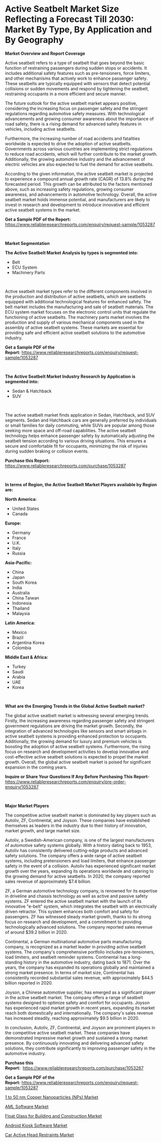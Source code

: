 <p><h1>Active Seatbelt Market Size Reflecting a Forecast Till 2030: Market By Type, By Application and By Geography</h1></p><p><strong>Market Overview and Report Coverage</strong></p>
<p><p>Active seatbelt refers to a type of seatbelt that goes beyond the basic function of restraining passengers during sudden stops or accidents. It includes additional safety features such as pre-tensioners, force limiters, and other mechanisms that actively work to enhance passenger safety. These seatbelts are typically equipped with sensors that detect potential collisions or sudden movements and respond by tightening the seatbelt, restraining occupants in a more efficient and secure manner.</p><p>The future outlook for the active seatbelt market appears positive, considering the increasing focus on passenger safety and the stringent regulations regarding automotive safety measures. With technological advancements and growing consumer awareness about the importance of road safety, there is a rising demand for advanced safety features in vehicles, including active seatbelts.</p><p>Furthermore, the increasing number of road accidents and fatalities worldwide is expected to drive the adoption of active seatbelts. Governments across various countries are implementing strict regulations to reduce road accidents, which will further contribute to the market growth. Additionally, the growing automotive industry and the advancement of electric vehicles are also expected to fuel the demand for active seatbelts.</p><p>According to the given information, the active seatbelt market is projected to experience a compound annual growth rate (CAGR) of 13.8% during the forecasted period. This growth can be attributed to the factors mentioned above, such as increasing safety regulations, growing consumer awareness, and advancements in automotive technology. Overall, the active seatbelt market holds immense potential, and manufacturers are likely to invest in research and development to introduce innovative and efficient active seatbelt systems in the market.</p></p>
<p><strong>Get a Sample PDF of the Report:</strong> <a href="https://www.reliableresearchreports.com/enquiry/request-sample/1053287">https://www.reliableresearchreports.com/enquiry/request-sample/1053287</a></p>
<p>&nbsp;</p>
<p><strong>Market Segmentation</strong></p>
<p><strong>The Active Seatbelt Market Analysis by types is segmented into:</strong></p>
<p><ul><li>Belt</li><li>ECU System</li><li>Machinery Parts</li></ul></p>
<p>&nbsp;</p>
<p><p>Active seatbelt market types refer to the different components involved in the production and distribution of active seatbelts, which are seatbelts equipped with additional technological features for enhanced safety. The belt market includes the manufacturing and sale of seatbelt materials. The ECU system market focuses on the electronic control units that regulate the functioning of active seatbelts. The machinery parts market involves the production and supply of various mechanical components used in the assembly of active seatbelt systems. These markets are essential for providing safe and efficient active seatbelt solutions to the automotive industry.</p></p>
<p><strong>Get a Sample PDF of the Report:</strong>&nbsp;<a href="https://www.reliableresearchreports.com/enquiry/request-sample/1053287">https://www.reliableresearchreports.com/enquiry/request-sample/1053287</a></p>
<p>&nbsp;</p>
<p><strong>The Active Seatbelt Market Industry Research by Application is segmented into:</strong></p>
<p><ul><li>Sedan & Hatchback</li><li>SUV</li></ul></p>
<p>&nbsp;</p>
<p><p>The active seatbelt market finds application in Sedan, Hatchback, and SUV segments. Sedan and Hatchback cars are generally preferred by individuals or small families for daily commuting, while SUVs are popular among those seeking more space and off-road capabilities. The active seatbelt technology helps enhance passenger safety by automatically adjusting the seatbelt tension according to various driving situations. This ensures a secure and comfortable fit for occupants, minimizing the risk of injuries during sudden braking or collision events.</p></p>
<p><strong>Purchase this Report:</strong>&nbsp; <a href="https://www.reliableresearchreports.com/purchase/1053287">https://www.reliableresearchreports.com/purchase/1053287</a></p>
<p>&nbsp;</p>
<p><strong>In terms of Region, the Active Seatbelt Market Players available by Region are:</strong></p>
<p>
    <p> <strong> North America: </strong>
        <ul>
            <li>United States</li>
            <li>Canada</li>
        </ul>
        </p> 
    <p> <strong> Europe: </strong>
        <ul>
            <li>Germany</li>
            <li>France</li>
            <li>U.K.</li>
            <li>Italy</li>
            <li>Russia</li>
        </ul>
        </p> 
    <p> <strong> Asia-Pacific: </strong>
        <ul>
            <li>China</li>
            <li>Japan</li>
            <li>South Korea</li>
            <li>India</li>
            <li>Australia</li>
            <li>China Taiwan</li>
            <li>Indonesia</li>
            <li>Thailand</li>
            <li>Malaysia</li>
        </ul>
        </p> 
    <p> <strong> Latin America: </strong>
        <ul>
            <li>Mexico</li>
            <li>Brazil</li>
            <li>Argentina Korea</li>
            <li>Colombia</li>
        </ul>
        </p> 
    <p> <strong> Middle East & Africa: </strong>
        <ul>
            <li>Turkey</li>
            <li>Saudi</li>
            <li>Arabia</li>
            <li>UAE</li>
            <li>Korea</li>
        </ul>
    </p>
    </p>
<p>&nbsp;</p>
<p><strong>What are the Emerging Trends in the Global Active Seatbelt market?</strong></p>
<p><p>The global active seatbelt market is witnessing several emerging trends. Firstly, the increasing awareness regarding passenger safety and stringent government regulations are driving the market growth. Secondly, the integration of advanced technologies like sensors and smart airbags in active seatbelt systems is providing enhanced protection to occupants. Additionally, the growing demand for luxury and premium vehicles is boosting the adoption of active seatbelt systems. Furthermore, the rising focus on research and development activities to develop innovative and cost-effective active seatbelt solutions is expected to propel the market growth. Overall, the global active seatbelt market is poised for significant expansion in the coming years.</p></p>
<p><strong>Inquire or Share Your Questions If Any Before Purchasing This Report</strong>- <a href="https://www.reliableresearchreports.com/enquiry/pre-order-enquiry/1053287">https://www.reliableresearchreports.com/enquiry/pre-order-enquiry/1053287</a></p>
<p>&nbsp;</p>
<p><strong>Major Market Players</strong></p>
<p><p>The competitive active seatbelt market is dominated by key players such as Autoliv, ZF, Continental, and Joyson. These companies have established themselves as leaders in the industry due to their history of innovation, market growth, and large market size.</p><p>Autoliv, a Swedish-American company, is one of the largest manufacturers of automotive safety systems globally. With a history dating back to 1953, Autoliv has consistently delivered cutting-edge products and advanced safety solutions. The company offers a wide range of active seatbelt systems, including pretensioners and load limiters, that enhance passenger safety in the event of a collision. Autoliv has experienced significant market growth over the years, expanding its operations worldwide and catering to the growing demand for active seatbelts. In 2020, the company reported sales revenue of approximately $7.4 billion.</p><p>ZF, a German automotive technology company, is renowned for its expertise in driveline and chassis technology as well as active and passive safety systems. ZF entered the active seatbelt market with the launch of its innovative "e-belt" system, which integrates the seatbelt with an electrically driven retractor. This system enhances both comfort and safety for passengers. ZF has witnessed steady market growth, thanks to its strong focus on research and development, and a commitment to providing technologically advanced solutions. The company reported sales revenue of around $39.2 billion in 2020.</p><p>Continental, a German multinational automotive parts manufacturing company, is recognized as a market leader in providing active seatbelt systems. The company's comprehensive portfolio includes pre-tensioners, load limiters, and seatbelt reminder systems. Continental has a long-standing history in the automotive industry, dating back to 1871. Over the years, the company has expanded its operations globally and maintained a strong market presence. In terms of market size, Continental has consistently recorded substantial sales revenue, with approximately $44.5 billion reported in 2020.</p><p>Joyson, a Chinese automotive supplier, has emerged as a significant player in the active seatbelt market. The company offers a range of seatbelt systems designed to optimize safety and comfort for occupants. Joyson has experienced rapid market growth in recent years, expanding its market reach both domestically and internationally. The company's sales revenue has increased steadily, reaching approximately $9.5 billion in 2020.</p><p>In conclusion, Autoliv, ZF, Continental, and Joyson are prominent players in the competitive active seatbelt market. These companies have demonstrated impressive market growth and sustained a strong market presence. By continuously innovating and delivering advanced safety solutions, they contribute significantly to improving passenger safety in the automotive industry.</p></p>
<p><strong>Purchase this Report:</strong>&nbsp;&nbsp;<a href="https://www.reliableresearchreports.com/purchase/1053287">https://www.reliableresearchreports.com/purchase/1053287</a></p>
<p></p>
<p><strong>Get a Sample PDF of the Report:</strong>&nbsp;<a href="https://www.reliableresearchreports.com/enquiry/request-sample/1053287">https://www.reliableresearchreports.com/enquiry/request-sample/1053287</a></p>
<p><p><a href="https://www.linkedin.com/pulse/1-50-nm-copper-nanoparticles-nps-market-size-2023-2030-z1tke/">1 to 50 nm Copper Nanoparticles (NPs) Market</a></p><p><a href="https://medium.com/@dessiefadel/aml-software-market-research-report-its-history-and-forecast-2023-to-2030-7401033bf691">AML Software Market</a></p><p><a href="https://www.linkedin.com/pulse/float-glass-building-construction-market-size-share-59nle/">Float Glass for Building and Construction Market</a></p><p><a href="https://medium.com/@marcellakin2023/android-kiosk-software-market-insight-market-trends-growth-forecasted-from-2023-to-2030-4fc81b6ce85f">Android Kiosk Software Market</a></p><p><a href="https://www.linkedin.com/pulse/car-active-head-restraints-market-insights-players-forecast-jdpce/">Car Active Head Restraints Market</a></p></p>